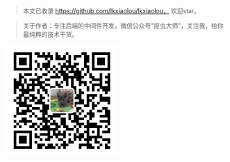 > 本文已收录 https://github.com/lkxiaolou/lkxiaolou， 欢迎star。

> 关于作者：专注后端的中间件开发，微信公众号"捉虫大师"，关注我，给你最纯粹的技术干货。

![捉虫大师](./qrcode_small.jpg)